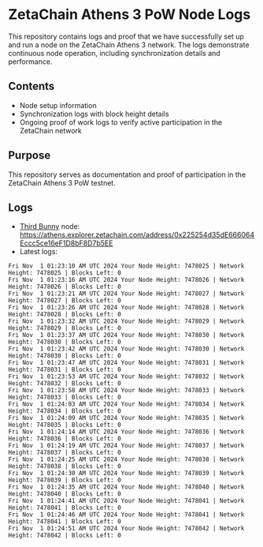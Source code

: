 # ZetaChain Athens 3 PoW Node Logs
This repository contains logs and proof that we have successfully set up and run a node on the ZetaChain Athens 3 network. The logs demonstrate continuous node operation, including synchronization details and performance.

## Contents
- Node setup information
- Synchronization logs with block height details
- Ongoing proof of work logs to verify active participation in the ZetaChain network

## Purpose
This repository serves as documentation and proof of participation in the ZetaChain Athens 3 PoW testnet.

## Logs

- [Third Bunny](https://thirdbunny.xyz/) node: https://athens.explorer.zetachain.com/address/0x225254d35dE666064Eccc5ce16eF1D8bF8D7b5EE
- Latest logs:
```
Fri Nov  1 01:23:10 AM UTC 2024 Your Node Height: 7478025 | Network Height: 7478025 | Blocks Left: 0
Fri Nov  1 01:23:16 AM UTC 2024 Your Node Height: 7478026 | Network Height: 7478026 | Blocks Left: 0
Fri Nov  1 01:23:21 AM UTC 2024 Your Node Height: 7478027 | Network Height: 7478027 | Blocks Left: 0
Fri Nov  1 01:23:26 AM UTC 2024 Your Node Height: 7478028 | Network Height: 7478028 | Blocks Left: 0
Fri Nov  1 01:23:32 AM UTC 2024 Your Node Height: 7478029 | Network Height: 7478029 | Blocks Left: 0
Fri Nov  1 01:23:37 AM UTC 2024 Your Node Height: 7478030 | Network Height: 7478030 | Blocks Left: 0
Fri Nov  1 01:23:42 AM UTC 2024 Your Node Height: 7478030 | Network Height: 7478030 | Blocks Left: 0
Fri Nov  1 01:23:47 AM UTC 2024 Your Node Height: 7478031 | Network Height: 7478031 | Blocks Left: 0
Fri Nov  1 01:23:53 AM UTC 2024 Your Node Height: 7478032 | Network Height: 7478032 | Blocks Left: 0
Fri Nov  1 01:23:58 AM UTC 2024 Your Node Height: 7478033 | Network Height: 7478033 | Blocks Left: 0
Fri Nov  1 01:24:03 AM UTC 2024 Your Node Height: 7478034 | Network Height: 7478034 | Blocks Left: 0
Fri Nov  1 01:24:09 AM UTC 2024 Your Node Height: 7478035 | Network Height: 7478035 | Blocks Left: 0
Fri Nov  1 01:24:14 AM UTC 2024 Your Node Height: 7478036 | Network Height: 7478036 | Blocks Left: 0
Fri Nov  1 01:24:19 AM UTC 2024 Your Node Height: 7478037 | Network Height: 7478037 | Blocks Left: 0
Fri Nov  1 01:24:25 AM UTC 2024 Your Node Height: 7478038 | Network Height: 7478038 | Blocks Left: 0
Fri Nov  1 01:24:30 AM UTC 2024 Your Node Height: 7478039 | Network Height: 7478039 | Blocks Left: 0
Fri Nov  1 01:24:35 AM UTC 2024 Your Node Height: 7478040 | Network Height: 7478040 | Blocks Left: 0
Fri Nov  1 01:24:41 AM UTC 2024 Your Node Height: 7478041 | Network Height: 7478041 | Blocks Left: 0
Fri Nov  1 01:24:46 AM UTC 2024 Your Node Height: 7478041 | Network Height: 7478041 | Blocks Left: 0
Fri Nov  1 01:24:51 AM UTC 2024 Your Node Height: 7478042 | Network Height: 7478042 | Blocks Left: 0
```
